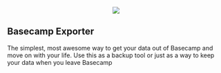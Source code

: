 <p align="center">
  <img src="http://i.imgur.com/9Mze1BM.png" />
</p>


## Basecamp Exporter

The simplest, most awesome way to get your data out of Basecamp and move on with your life. Use this as a backup tool or just as a way to keep your data when you leave Basecamp
